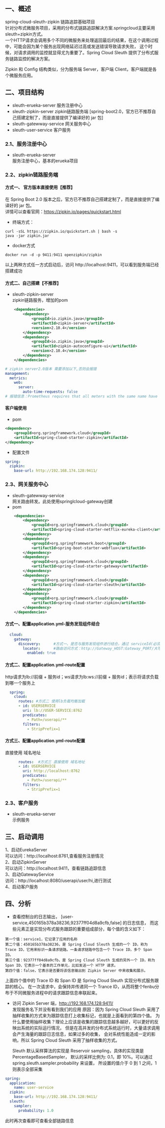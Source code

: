 ## 一、概述
  spring-cloud-sleuth-zipkin 链路追踪基础项目  
  针对分布式微服务项目，采用的分布式链路追踪解决方案.springcloud主要采用sleuth+zipkin方式。  
  一个HTTP请求会调用多个不同的微服务来处理返回最后的结果，在这个调用过程中，可能会因为某个服务出现网络延迟过高或发送错误导致请求失败，
  这个时候，对请求调用的监控就显得尤为重要了。Spring Cloud Sleuth 提供了分布式服务链路监控的解决方案。        
    
  Zipkin 和 Config 结构类似，分为服务端 Server，客户端 Client，客户端就是各个微服务应用。
## 二、项目结构
*   sleuth-erueka-server 服务注册中心
*   sleuth-zipkin-server  zipkin链路服务端 [spring-boot2.0，官方已不推荐自己搭建定制了，而是直接提供了编译好的 jar 包]
*   sleuth-gatewway-service  网关服务中心
*   sleuth-user-service  客户服务

### 2.1、服务注册中心
*    sleuth-erueka-server  
    服务注册中心，基本的erueka项目
###  2.2、zipkin链路服务端
#### 方式一、 官方版本直接使用【推荐】
  在 Spring Boot 2.0 版本之后，官方已不推荐自己搭建定制了，而是直接提供了编译好的 jar 包。  
  详情可以查看官网：https://zipkin.io/pages/quickstart.html 
*   终端方式：
```text
curl -sSL https://zipkin.io/quickstart.sh | bash -s
java -jar zipkin.jar
```
*   docker方式
```text
docker run -d -p 9411:9411 openzipkin/zipkin
```
以上两种方式任一方式启动后，访问 http://localhost:9411，可以看到服务端已经搭建成功  
#### 方式二、自己搭建【不推荐】
*   sleuth-zipkin-server  
    zipkin链路服务，增加的pom
```xml
    <dependencies>
        <dependency>
            <groupId>io.zipkin.java</groupId>
            <artifactId>zipkin-server</artifactId>
            <version>2.10.4</version>
        </dependency>
        <dependency>
            <groupId>io.zipkin.java</groupId>
            <artifactId>zipkin-autoconfigure-ui</artifactId>
            <version>2.10.4</version>
        </dependency>
    </dependencies>
```
```yaml
# zipkin server2.0版本 需要添加以下,否则会报错
management:  
  metrics:  
    web:  
      server:  
        auto-time-requests: false  
# 报错信息：Prometheus requires that all meters with the same name have the same set of tag keys.
```        
#### 客户端使用
* pom
```xml
<dependency>
    <groupId>org.springframework.cloud</groupId>
    <artifactId>spring-cloud-starter-zipkin</artifactId>
</dependency>
```
* 配置文件
```yaml
spring:
  zipkin:
    base-url: http://192.168.174.128:9411/
```
### 2.3、网关服务中心
*    sleuth-gatewway-service  
    网关路由转发。此处使用springlcloud-gateway创建  
* pom  
```xml
    <dependencies>
        <dependency>
            <groupId>org.springframework.cloud</groupId>
            <artifactId>spring-cloud-starter-netflix-eureka-client</artifactId>
        </dependency>
        <dependency>
            <groupId>org.springframework.boot</groupId>
            <artifactId>spring-boot-starter-webflux</artifactId>
        </dependency>
        <dependency>
            <groupId>org.springframework.cloud</groupId>
            <artifactId>spring-cloud-starter-gateway</artifactId>
        </dependency>
        <dependency>
            <groupId>org.springframework.cloud</groupId>
            <artifactId>spring-cloud-starter-sleuth</artifactId>
        </dependency>
        <dependency>
            <groupId>org.springframework.cloud</groupId>
            <artifactId>spring-cloud-starter-zipkin</artifactId>
        </dependency>
    </dependencies>
```    
#### 方式一、配置application.yml-服务发现组件结合
```yaml
  cloud:
    gateway: 
      discovery:      #方式一、是否与服务发现组件进行结合，通过 serviceId(必须设置成大写) 转发到具体的服务实例。默认为false，设为true便开启通过服务中心的自动根据 serviceId 创建路由的功能。
        locator:      #路由访问方式：http://Gateway_HOST:Gateway_PORT/大写的serviceId/**，其中微服务应用名默认大写访问。
          enabled: true
```
#### 方式二、配置application.yml-route配置  
  http请求为lb://前缀 + 服务id；ws请求为lb:ws://前缀 + 服务id；表示将请求负载到哪一个服务上
```yaml
  spring:
    cloud:
      routes: #方式二 使用lb负载均衡加载
      - id: USERSERVICE
        uri: lb://USER-SERVICE:8762
        predicates:
          - Path=/userapi/**
        filters:
          - StripPrefix=1
```
#### 方式三、配置application.yml-route配置  
  直接使用 域名地址
```yaml
      routes:  #方式三 直接使用 域名地址
      - id: USERSERVICE
        uri: http://localhost:8762
        predicates:
          - Path=/userapi/**
        filters:
          - StripPrefix=1
```
### 2.3、客户服务
*    sleuth-erueka-server  
    示例服务
    
## 三、启动调用
1、启动EurekaServer  
    可以访问：http://localhost:8761,查看服务注册情况  
2、启动ZipkinServer  
    可以访问：http://localhost:9411，查看链路追踪信息  
3、启动GatewayService  
    访问：http://localhost:8080/userapi/user/hi,进行测试  
4、启动客户服务  

## 四、分析
*    查看控制台的日志输出，
        [user-service,450165b378a38236,92377ff04d8a9cfb,false] 的日志信息，
    而这些元素正是实现分布式服务跟踪的重要组成部分，每个值的含义如下：  
```text
第一个值：service1，它记录了应用的名称
第二个值：450165b378a38236，是 Spring Cloud Sleuth 生成的一个 ID，称为 Trace ID，它用来标识一条请求链路。一条请求链路中包含一个 Trace ID，多个 Span ID。
第三个值：92377ff04d8a9cfb，是 Spring Cloud Sleuth 生成的另外一个 ID，称为 Span ID，它表示一个基本的工作单元，比如发送一个 HTTP 请求。
第四个值：false，它表示是否要将该信息输出到 Zipkin Server 中来收集和展示。
```
上面四个值中的 Trace ID 和 Span ID 是 Spring Cloud Sleuth 实现分布式服务跟踪的核心。
在一次请求中，会保持并传递同一个 Trance ID，从而将整个fenbu分布于不同微服务进程中的请求跟踪信息串联起来。
*   访问 Zipkin Server 端，http://192.168.174.128:9411/  
    发现服务名下并没有看到我们的应用
    原因：因为 Spring Cloud Sleuth 采用了抽样收集的方式来为跟踪信息打上收集标记，也就是上面看到的第四个值。
    为什么要使用抽样收集？理论上应该是收集的跟踪信息越多越好，可以更好的反映出系统的实际运行情况，
    但是在高并发的分布式系统运行时，大量请求调用会产生海量的跟踪日志信息，如果过多的收集，
    会对系统性能造成一定的影响，所以 Spring Cloud Sleuth 采用了抽样收集的方式。
      
    Sleuth 默认采样算法的实现是 Reservoir sampling，具体的实现类是 PercentageBasedSampler，
    默认的采样比例为: 0.1，即 10%。可以通过 spring.sleuth.sampler.probability 来设置，
    所设置的值介于 0 到 1 之间，1 则表示全部采集
```yaml
spring:
  application:
    name: user-service
  zipkin:
    base-url: http://192.168.174.128:9411/ 
  sleuth:
    sampler:
      probability: 1.0
```
此时再次查看即可查看全部链路信息
      
     
     
     